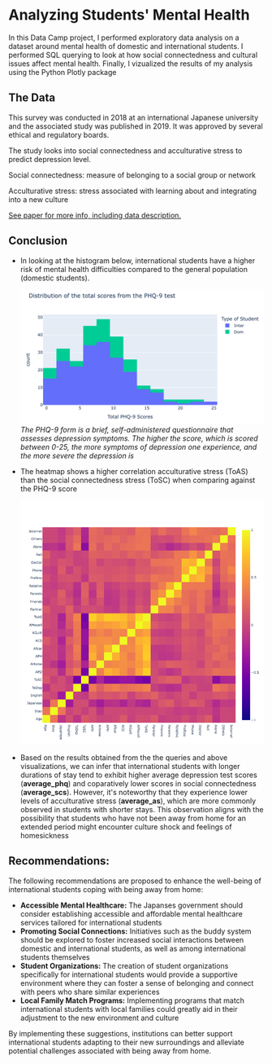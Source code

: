 # Analyzing Students' Mental Health

In this Data Camp project, I performed exploratory data analysis on a dataset around mental health of domestic and international students. I performed SQL querying to look at how social connectedness and cultural issues affect mental health. Finally, I vizualized the results of my analysis using the Python Plotly package 

## The Data

This survey was conducted in 2018 at an international Japanese university and the associated study was published in 2019. It was approved by several ethical and regulatory boards. 

The study looks into social connectedness and acculturative stress to predict depression level.

Social connectedness: measure of belonging to a social group or network

Acculturative stress: stress associated with learning about and integrating into a new culture

[See paper for more info, including data description.](https://www.mdpi.com/2306-5729/4/3/124/htm)

## Conclusion
* In looking at the histogram below, international students have a higher risk of mental health difficulties compared to the general population (domestic students).

  ![image](https://github.com/vchow6/Analyzing-Students-Mental-Health/blob/main/Distribution%20of%20the%20total%20scores%20from%20the%20PHQ-9%20test.png) 
  *The PHQ-9 form is a brief, self-administered questionnaire that assesses depression symptoms. The higher the score, which is scored between 0-25, the more symptoms of depression one experience, and the more severe the depression is*

* The heatmap shows a higher correlation acculturative stress (ToAS) than the social connectedness stress (ToSC) when comparing against the PHQ-9 score

  ![image](https://github.com/vchow6/Analyzing-Students-Mental-Health/blob/main/Heatmap.png)

* Based on the results obtained from the the queries and above visualizations, we can infer that international students with longer durations of stay tend to exhibit higher average depression test scores (**average_phq**) and coparatively lower scores in social connectedness (**average_scs**). However, it's noteworthy that they experience lower levels of acculturative stress (**average_as**), which are more commonly observed in students with shorter stays. This observation aligns with the possibility that students who have not been away from home for an extended period might encounter culture shock and feelings of homesickness

## Recommendations:

The following recommendations are proposed to enhance the well-being of international students coping with being away from home: 
* **Accessible Mental Healthcare:** The Japanses government should consider establishing accessible and affordable mental healthcare services tailored for international students
* **Promoting Social Connections:** Initiatives such as the buddy system should be explored to foster increased social interactions between domestic and international students, as well as among international students themselves
*  **Student Organizations:** The creation of student organizations specifically for international students would provide a supportive environment where they can foster a sense of belonging and connect with peers who share similar experiences
* **Local Family Match Programs:** Implementing programs that match international students with local families could greatly aid in their adjustment to the new environment and culture

By implementing these suggestions, institutions can better support international students adapting to their new surroundings and alleviate potential challenges associated with being away from home. 
